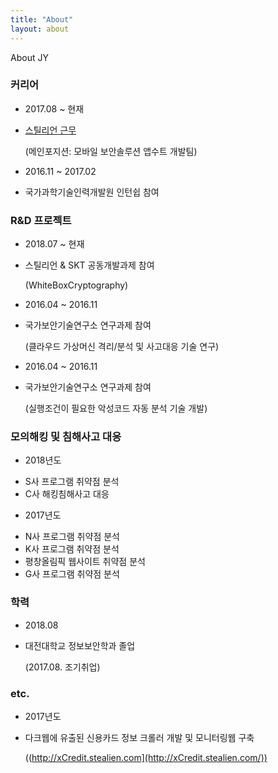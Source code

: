 ```yaml
---
title: "About"
layout: about
---
```


About JY


### **커리어**
- 2017.08 ~ 현재
+ [스틸리언 근무](https://www.stealien.com/)

  (메인포지션: 모바일 보안솔루션 앱수트 개발팀)
  

- 2016.11 ~ 2017.02
+ 국가과학기술인력개발원 인턴쉽 참여



### **R&D 프로젝트**

- 2018.07 ~ 현재
+ 스틸리언 & SKT 공동개발과제 참여 

   (WhiteBoxCryptography)
   

- 2016.04 ~ 2016.11 
+ 국가보안기술연구소 연구과제 참여 

    (클라우드 가상머신 격리/분석 및 사고대응 기술 연구)
    

- 2016.04 ~ 2016.11 
+ 국가보안기술연구소 연구과제 참여 

    (실행조건이 필요한 악성코드 자동 분석 기술 개발)



### **모의해킹 및 침해사고 대응**

- 2018년도
+ S사 프로그램 취약점 분석
+ C사 해킹침해사고 대응


- 2017년도
+ N사 프로그램 취약점 분석
+ K사 프로그램 취약점 분석
+ 평창올림픽 웹사이트 취약점 분석
+ G사 프로그램 취약점 분석


### **학력**

- 2018.08 
+ 대전대학교 정보보안학과 졸업 

    (2017.08. 조기취업)
    

### **etc.**

- 2017년도
+ 다크웹에 유출된 신용카드 정보 크롤러 개발 및 모니터링웹 구축

    ((http://xCredit.stealien.com](http://xCredit.stealien.com/))



